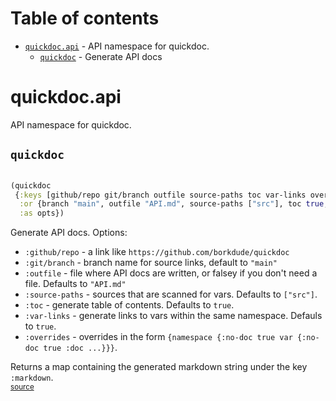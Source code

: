 # Table of contents
-  [`quickdoc.api`](#quickdocapi)  - API namespace for quickdoc.
    -  [`quickdoc`](#quickdoc) - Generate API docs
# quickdoc.api 


API namespace for quickdoc.



## `quickdoc`
``` clojure

(quickdoc
 {:keys [github/repo git/branch outfile source-paths toc var-links overrides],
  :or {branch "main", outfile "API.md", source-paths ["src"], toc true, var-links true},
  :as opts})
```


Generate API docs. Options:
  * `:github/repo` -  a link like `https://github.com/borkdude/quickdoc`
  * `:git/branch` - branch name for source links, default to `"main"`
  * `:outfile` - file where API docs are written, or falsey if you don't need a file. Defaults to `"API.md"`
  * `:source-paths` - sources that are scanned for vars. Defaults to `["src"]`.
  * `:toc` - generate table of contents. Defaults to `true`.
  * `:var-links` - generate links to vars within the same namespace. Defauls to `true`.
  * `:overrides` - overrides in the form `{namespace {:no-doc true var {:no-doc true :doc ...}}}`.

  Returns a map containing the generated markdown string under the key `:markdown`.
<br><sub>[source](https://github.com/borkdude/quickdoc/blob/main/src/quickdoc/api.cljc#L9-L66)</sub>
